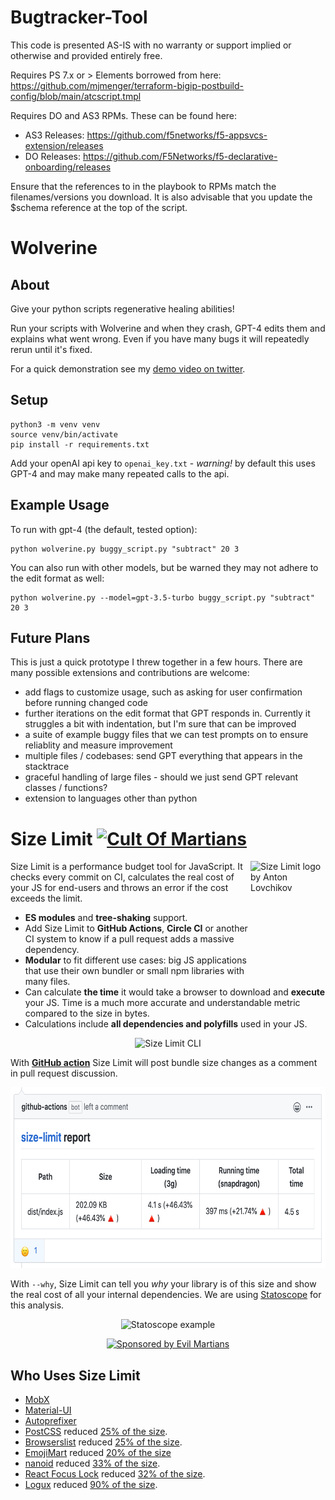 # Bugtracker-Tool

This code is presented AS-IS with no warranty or support implied or otherwise 
and provided entirely free.
 
Requires PS 7.x or >
Elements borrowed from here:  https://github.com/mjmenger/terraform-bigip-postbuild-config/blob/main/atcscript.tmpl

Requires DO and AS3 RPMs.  These can be found here:
* AS3 Releases:  https://github.com/f5networks/f5-appsvcs-extension/releases
* DO Releases:   https://github.com/F5Networks/f5-declarative-onboarding/releases

Ensure that the references to in the playbook to RPMs match the filenames/versions you download.  It is also advisable that you update the $schema reference at the top of the script.

# Wolverine

## About

Give your python scripts regenerative healing abilities!

Run your scripts with Wolverine and when they crash, GPT-4 edits them and explains what went wrong. Even if you have many bugs it will repeatedly rerun until it's fixed.

For a quick demonstration see my [demo video on twitter](https://twitter.com/bio_bootloader/status/1636880208304431104).

## Setup

    python3 -m venv venv
    source venv/bin/activate
    pip install -r requirements.txt

Add your openAI api key to `openai_key.txt` - _warning!_ by default this uses GPT-4 and may make many repeated calls to the api.

## Example Usage

To run with gpt-4 (the default, tested option):

    python wolverine.py buggy_script.py "subtract" 20 3

You can also run with other models, but be warned they may not adhere to the edit format as well:

    python wolverine.py --model=gpt-3.5-turbo buggy_script.py "subtract" 20 3

## Future Plans

This is just a quick prototype I threw together in a few hours. There are many possible extensions and contributions are welcome:

- add flags to customize usage, such as asking for user confirmation before running changed code
- further iterations on the edit format that GPT responds in. Currently it struggles a bit with indentation, but I'm sure that can be improved
- a suite of example buggy files that we can test prompts on to ensure reliablity and measure improvement
- multiple files / codebases: send GPT everything that appears in the stacktrace
- graceful handling of large files - should we just send GPT relevant classes / functions?
- extension to languages other than python

# Size Limit [![Cult Of Martians][cult-img]][cult]

<img src="https://ai.github.io/size-limit/logo.svg" align="right"
     alt="Size Limit logo by Anton Lovchikov" width="120" height="178">

Size Limit is a performance budget tool for JavaScript. It checks every commit
on CI, calculates the real cost of your JS for end-users and throws an error
if the cost exceeds the limit.

* **ES modules** and **tree-shaking** support.
* Add Size Limit to **GitHub Actions**, **Circle CI** or another CI system
  to know if a pull request adds a massive dependency.
* **Modular** to fit different use cases: big JS applications
  that use their own bundler or small npm libraries with many files.
* Can calculate **the time** it would take a browser
  to download and **execute** your JS. Time is a much more accurate
  and understandable metric compared to the size in bytes.
* Calculations include **all dependencies and polyfills**
  used in your JS.

<p align="center">
  <img src="./img/example.png" alt="Size Limit CLI" width="738">
</p>

With **[GitHub action]** Size Limit will post bundle size changes as a comment
in pull request discussion.

<p align="center">
<img src="https://raw.githubusercontent.com/andresz1/size-limit-action/master/assets/pr.png"
  alt="Size Limit comment in pull request about bundle size changes"
  width="686" height="289">
</p>

With `--why`, Size Limit can tell you *why* your library is of this size
and show the real cost of all your internal dependencies.
We are using [Statoscope] for this analysis.

<p align="center">
  <img src="./img/why.png" alt="Statoscope example" width="650">
</p>

<p align="center">
  <a href="https://evilmartians.com/?utm_source=size-limit">
    <img src="https://evilmartians.com/badges/sponsored-by-evil-martians.svg"
         alt="Sponsored by Evil Martians" width="236" height="54">
  </a>
</p>

[GitHub action]: https://github.com/andresz1/size-limit-action
[Statoscope]:    https://github.com/statoscope/statoscope
[cult-img]:      http://cultofmartians.com/assets/badges/badge.svg
[cult]:          http://cultofmartians.com/tasks/size-limit-config.html

## Who Uses Size Limit

* [MobX](https://github.com/mobxjs/mobx)
* [Material-UI](https://github.com/callemall/material-ui)
* [Autoprefixer](https://github.com/postcss/autoprefixer)
* [PostCSS](https://github.com/postcss/postcss) reduced
  [25% of the size](https://github.com/postcss/postcss/commit/150edaa42f6d7ede73d8c72be9909f0a0f87a70f).
* [Browserslist](https://github.com/browserslist/browserslist) reduced
  [25% of the size](https://github.com/browserslist/browserslist/commit/640b62fa83a20897cae75298a9f2715642531623).
* [EmojiMart](https://github.com/missive/emoji-mart) reduced
  [20% of the size](https://github.com/missive/emoji-mart/pull/111)
* [nanoid](https://github.com/ai/nanoid) reduced
  [33% of the size](https://github.com/ai/nanoid/commit/036612e7d6cc5760313a8850a2751a5e95184eab).
* [React Focus Lock](https://github.com/theKashey/react-focus-lock) reduced
  [32% of the size](https://github.com/theKashey/react-focus-lock/pull/48).
* [Logux](https://github.com/logux) reduced
  [90% of the size](https://github.com/logux/logux-client/commit/62b258e20e1818b23ae39b9c4cd49e2495781e91).

